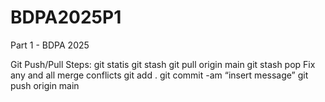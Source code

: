 # BDPA2025P1
Part 1 - BDPA 2025

Git Push/Pull Steps:
git statis
git stash
git pull origin main
git stash pop
Fix any and all merge conflicts
git add .
git commit -am “insert message”
git push origin main